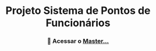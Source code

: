 <h1 align="center">
      Projeto Sistema de Pontos de Funcionários
</h1>

<h3 align="center">
    🌱 Acessar o <a href="https://github.com/anderson-front/sistema_pontos_funcionarios/tree/master">Master...</a>
      
</h3>
